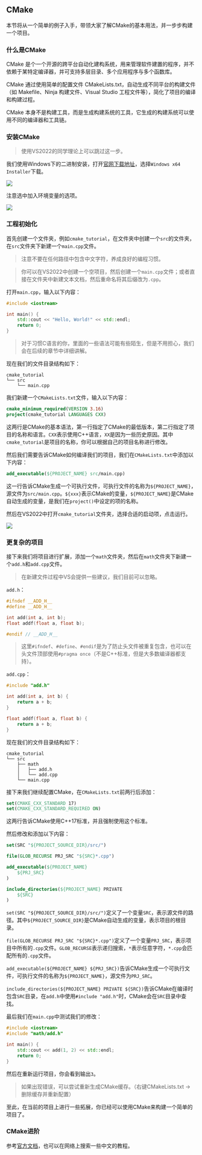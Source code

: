 ## CMake

本节将从一个简单的例子入手，带领大家了解CMake的基本用法，并一步步构建一个项目。

### 什么是CMake

CMake 是个一个开源的跨平台自动化建构系统，用来管理软件建置的程序，并不依赖于某特定编译器，并可支持多层目录、多个应用程序与多个函数库。

CMake 通过使用简单的配置文件 CMakeLists.txt，自动生成不同平台的构建文件（如 Makefile、Ninja 构建文件、Visual Studio 工程文件等），简化了项目的编译和构建过程。

CMake 本身不是构建工具，而是生成构建系统的工具，它生成的构建系统可以使用不同的编译器和工具链。

### 安装CMake

> 使用VS2022的同学理论上可以跳过这一步。

我们使用Windows下的二进制安装，打开[官网下载地址](https://cmake.org/download/)，选择`Windows x64 Installer`下载。

![](./imgs/cmake_download.png)

注意选中加入环境变量的选项。

![](./imgs/cmake_add_path.png)

### 工程初始化

首先创建一个文件夹，例如`cmake_tutorial`，在文件夹中创建一个`src`的文件夹，在`src`文件夹下新建一个`main.cpp`文件。

> 注意不要在任何路径中包含中文字符，养成良好的编程习惯。

> 你可以在VS2022中创建一个空项目，然后创建一个`main.cpp`文件；或者直接在文件夹中新建文本文档，然后重命名将其后缀改为`.cpp`。

打开`main.cpp`，输入以下内容：

```cpp
#include <iostream>

int main() {
    std::cout << "Hello, World!" << std::endl;
    return 0;
}
```

> 对于习惯C语言的你，里面的一些语法可能有些陌生，但是不用担心，我们会在后续的章节中详细讲解。

现在我们的文件目录结构如下：

```
cmake_tutorial
└── src
    └── main.cpp
```

我们新建一个`CMakeLists.txt`文件，输入以下内容：

```cmake
cmake_minimum_required(VERSION 3.16)
project(cmake_tutorial LANGUAGES CXX)
```

这两行是CMake的基本语法，第一行指定了CMake的最低版本，第二行指定了项目的名称和语言。`CXX`表示使用C++语言，`XX`是因为一些历史原因。其中`cmake_tutorial`是项目的名称，你可以根据自己的项目名称进行修改。

然后我们需要告诉CMake如何编译我们的项目，我们在`CMakeLists.txt`中添加以下内容：

```cmake
add_executable(${PROJECT_NAME} src/main.cpp)
```

这一行告诉CMake生成一个可执行文件，可执行文件的名称为`${PROJECT_NAME}`，源文件为`src/main.cpp`。`${xxx}`表示CMake的变量，`${PROJECT_NAME}`是CMake自动生成的变量，是我们在`project()`中设定的项的名称。

然后在VS2022中打开`cmake_tutorial`文件夹，选择合适的启动项，点击运行。

![](./imgs/cmake_first_run.png)

### 更复杂的项目

接下来我们将项目进行扩展，添加一个`math`文件夹，然后在`math`文件夹下新建一个`add.h`和`add.cpp`文件。

> 在新建文件过程中VS会提供一些建议，我们目前可以忽略。

`add.h`：

```cpp
#ifndef __ADD_H__
#define __ADD_H__

int add(int a, int b);
float addf(float a, float b);

#endif // __ADD_H__
```

> 这里`#ifndef`、`#define`、`#endif`是为了防止头文件被重复包含，也可以在头文件顶部使用`#pragma once`（不是C++标准，但是大多数编译器都支持）。

`add.cpp`：

```cpp
#include "add.h"

int add(int a, int b) {
    return a + b;
}

float addf(float a, float b) {
    return a + b;
}
```

现在我们的文件目录结构如下：

```
cmake_tutorial
└── src
    ├── math
    │   ├── add.h
    │   └── add.cpp
    └── main.cpp
```

接下来我们继续配置CMake，在`CMakeLists.txt`前两行后添加：

```cmake
set(CMAKE_CXX_STANDARD 17)
set(CMAKE_CXX_STANDARD_REQUIRED ON)
```

这两行告诉CMake使用C++17标准，并且强制使用这个标准。

然后修改和添加以下内容：

```cmake
set(SRC "${PROJECT_SOURCE_DIR}/src/")

file(GLOB_RECURSE PRJ_SRC "${SRC}*.cpp")

add_executable(${PROJECT_NAME} 
    ${PRJ_SRC}
)

include_directories(${PROJECT_NAME} PRIVATE 
    ${SRC}
)
```

`set(SRC "${PROJECT_SOURCE_DIR}/src/")`定义了一个变量`SRC`，表示源文件的路径。其中`${PROJECT_SOURCE_DIR}`是CMake自动生成的变量，表示项目的根目录。

`file(GLOB_RECURSE PRJ_SRC "${SRC}*.cpp")`定义了一个变量`PRJ_SRC`，表示项目中所有的`.cpp`文件。`GLOB_RECURSE`表示递归搜索，`*`表示任意字符，`*.cpp`会匹配所有的`.cpp`文件。

`add_executable(${PROJECT_NAME} ${PRJ_SRC})`告诉CMake生成一个可执行文件，可执行文件的名称为`${PROJECT_NAME}`，源文件为`PRJ_SRC`。

`include_directories(${PROJECT_NAME} PRIVATE ${SRC})`告诉CMake在编译时包含`SRC`目录，在`add.h`中使用`#include "add.h"`时，CMake会在`SRC`目录中查找。

最后我们在`main.cpp`中测试我们的修改：

```cpp
#include <iostream>
#include "math/add.h"

int main() {
    std::cout << add(1, 2) << std::endl;
    return 0;
}
```

然后在重新运行项目，你会看到输出`3`。

> 如果出现错误，可以尝试重新生成CMake缓存。（右键CMakeLists.txt -> 删除缓存并重新配置）

至此，在当前的项目上进行一些拓展，你已经可以使用CMake来构建一个简单的项目了。

### CMake进阶

参考[官方文档](https://cmake.org/cmake/help/latest/guide/tutorial/index.html)，也可以在网络上搜索一些中文的教程。